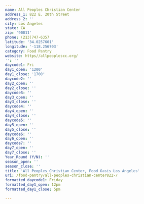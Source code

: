 ```yaml
---
name: All Peoples Christian Center
address_1: 822 E. 20th Street
address_2: ''
city: Los Angeles
state: CA
zip: '90011'
phone: (213)747-6357
latitude: '34.0257601'
longitude: '-118.256703'
category: Food Pantry
website: https//allpeoplescc.org/
'': ''
daycode1: Fri
day1_open: '1200'
day1_close: '1700'
daycode2: ''
day2_open: ''
day2_close: ''
daycode3: ''
day3_open: ''
day3_close: ''
daycode4: ''
day4_open: ''
day4_close: ''
daycode5: ''
day5_open: ''
day5_close: ''
daycode6: ''
day6_open: ''
daycode7: ''
day7_open: ''
day7_close: ''
Year_Round (Y/N): ''
season_open: ''
season_close: ''
title: 'All Peoples Christian Center, Food Oasis Los Angeles'
uri: /food-pantry/all-peoples-christian-center822-/
formatted_daycode1: Friday
formatted_day1_open: 12pm
formatted_day1_close: 5pm

---
```

